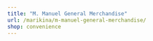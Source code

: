 ```yaml
---
title: "M. Manuel General Merchandise"
url: /marikina/m-manuel-general-merchandise/
shop: convenience
---
```

